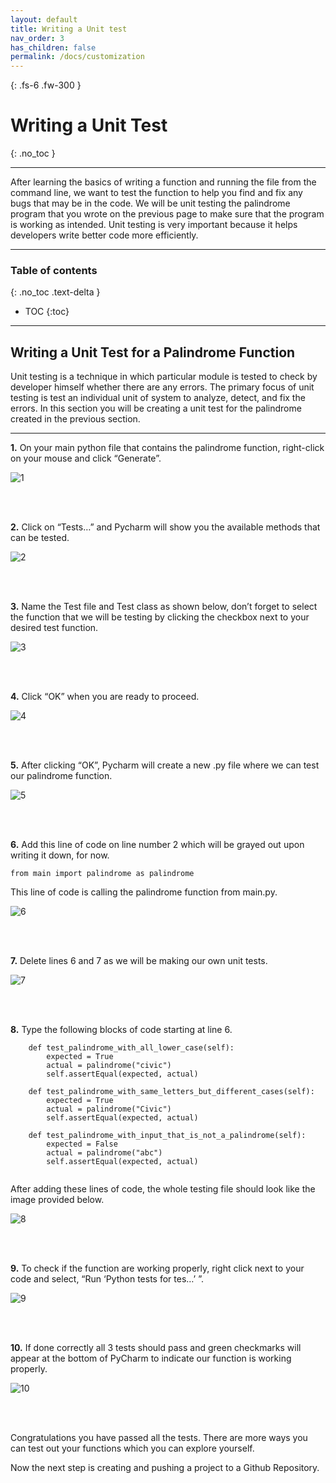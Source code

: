 ```yaml
---
layout: default
title: Writing a Unit test
nav_order: 3
has_children: false
permalink: /docs/customization
---
```


{: .fs-6 .fw-300 }

# Writing a Unit Test 
{: .no_toc }

---

After learning the basics of writing a function and running the file from the command line, we want to test the function to help you find and fix any bugs that may be in the code. We will be unit testing the palindrome program that you wrote on the previous page to make sure that the program is working as intended. Unit testing is very important because it helps developers write better code more efficiently. 

---

### Table of contents
{: .no_toc .text-delta }
* TOC
{:toc}

---

## Writing a Unit Test for a Palindrome Function

Unit testing is a technique in which particular module is tested to check by developer himself whether there are any errors. The primary focus of unit testing is test an individual unit of system to analyze, detect, and fix the errors. In this section you will be creating a unit test for the palindrome created in the previous section.

---

**1.** On your main python file that contains the palindrome function, right-click on your mouse and click “Generate”.

![1](https://user-images.githubusercontent.com/18428358/161939376-e2bb3191-e70e-4395-b59a-6fb71230c662.png?raw=true)

<br />
<br />

**2.** Click on “Tests…” and Pycharm will show you the available methods that can be tested.

![2](https://user-images.githubusercontent.com/18428358/161939618-60558062-ed5c-42e4-bc25-c2a5085ca7c1.png?raw=true)

<br />
<br />

**3.** Name the Test file and Test class as shown below, don’t forget to select the function that we will be testing by clicking the checkbox next to your desired test function. 

![3](https://user-images.githubusercontent.com/18428358/161940229-4772a175-9f35-4671-8e0d-8c7040e0f745.png?raw=true)

<br />
<br />

**4.** Click “OK” when you are ready to proceed. 

![4](https://user-images.githubusercontent.com/18428358/161940647-46c14c4e-cb9c-45cd-a8d9-dc89994568e5.png?raw=true)

<br />
<br />

**5.** After clicking “OK”, Pycharm will create a new .py file where we can test our palindrome function. 

![5](https://user-images.githubusercontent.com/18428358/161940828-542749aa-6e72-4895-af7f-eca1702ecec3.png?raw=true)

<br />
<br />

**6.** Add this line of code on line number 2 which will be grayed out upon writing it down, for now.

~~~
from main import palindrome as palindrome

~~~

This line of code is calling the palindrome function from main.py.

![6](https://user-images.githubusercontent.com/18428358/161941225-33a89221-8e25-44c2-b682-d19fa1d242db.png?raw=true)

<br />
<br />

**7.** Delete lines 6 and 7 as we will be making our own unit tests. 

![7](https://user-images.githubusercontent.com/18428358/161941664-56db6352-e051-47d6-94e4-f01fb7978a65.png?raw=true)

<br />
<br />

**8.** Type the following blocks of code starting at line 6.

~~~
    def test_palindrome_with_all_lower_case(self):
        expected = True
        actual = palindrome("civic")
        self.assertEqual(expected, actual)

    def test_palindrome_with_same_letters_but_different_cases(self):
        expected = True
        actual = palindrome("Civic")
        self.assertEqual(expected, actual)

    def test_palindrome_with_input_that_is_not_a_palindrome(self):
        expected = False
        actual = palindrome("abc")
        self.assertEqual(expected, actual)
        
~~~
        
After adding these lines of code, the whole testing file should look like the image provided below.

![8](https://user-images.githubusercontent.com/18428358/161942196-25f598df-5d08-4647-a8cf-c55841ba64c8.png?raw=true)

<br />
<br />

**9.** To check if the function are working properly, right click next to your code and select, “Run ‘Python tests for tes…’ ”. 

![9](https://user-images.githubusercontent.com/18428358/161943842-93177f0f-9f43-415f-b7dd-df57fa24bcef.png?raw=true)

<br />
<br />

**10.** If done correctly all 3 tests should pass and green checkmarks will appear at the bottom of PyCharm to indicate our function is working properly. 

![10](https://user-images.githubusercontent.com/18428358/161944517-395a072f-63cc-447a-8148-aa4aa28f2e63.png?raw=true)

<br />
<br />

Congratulations you have passed all the tests. There are more ways you can test out your functions which you can explore yourself. 

Now the next step is creating and pushing a project to a Github Repository.
